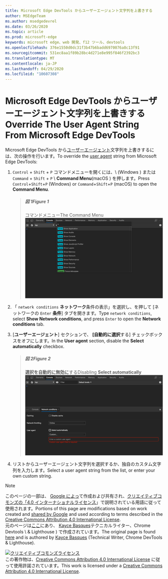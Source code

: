 ```yaml
---
title: Microsoft Edge DevTools からユーザーエージェント文字列を上書きする
author: MSEdgeTeam
ms.author: msedgedevrel
ms.date: 03/26/2020
ms.topic: article
ms.prod: microsoft-edge
keywords: microsoft edge、web 開発、f12 ツール、devtools
ms.openlocfilehash: 376e1550d0dc31f3b47b6badd6970076a8c13f91
ms.sourcegitcommit: 531ec8aa1f89b28bc4d271e8e995f846f2392bc3
ms.translationtype: MT
ms.contentlocale: ja-JP
ms.lasthandoff: 04/29/2020
ms.locfileid: "10607308"
---
```

<!-- Copyright Kayce Basques 

   Licensed under the Apache License, Version 2.0 (the "License");
   you may not use this file except in compliance with the License.
   You may obtain a copy of the License at

       https://www.apache.org/licenses/LICENSE-2.0

   Unless required by applicable law or agreed to in writing, software
   distributed under the License is distributed on an "AS IS" BASIS,
   WITHOUT WARRANTIES OR CONDITIONS OF ANY KIND, either express or implied.
   See the License for the specific language governing permissions and
   limitations under the License.  -->





# <span data-ttu-id="4ac08-103">Microsoft Edge DevTools からユーザーエージェント文字列を上書きする</span><span class="sxs-lookup"><span data-stu-id="4ac08-103">Override The User Agent String From Microsoft Edge DevTools</span></span>   



<span data-ttu-id="4ac08-104">Microsoft Edge DevTools から[ユーザーエージェント][MDNUserAgent]文字列を上書きするには、次の操作を行います。</span><span class="sxs-lookup"><span data-stu-id="4ac08-104">To override the [user agent][MDNUserAgent] string from Microsoft Edge DevTools:</span></span>  

1.  <span data-ttu-id="4ac08-105">`Control` + `Shift` + `P` コマンドメニューを開くには、\ (Windows \) または `Command` + `Shift` + `P` \ **Command Menu**(macOS \) を押します。</span><span class="sxs-lookup"><span data-stu-id="4ac08-105">Press `Control`+`Shift`+`P` \(Windows\) or `Command`+`Shift`+`P` \(macOS\) to open the **Command Menu**.</span></span>  
    
    > ##### <span data-ttu-id="4ac08-106">図 1</span><span class="sxs-lookup"><span data-stu-id="4ac08-106">Figure 1</span></span>  
    > <span data-ttu-id="4ac08-107">コマンドメニュー</span><span class="sxs-lookup"><span data-stu-id="4ac08-107">The Command Menu</span></span>  
    > ![コマンドメニュー][ImageCommandMenu]  
    
1.  <span data-ttu-id="4ac08-109">「 `network conditions` **ネットワーク**条件の表示」を選択し、を押して [ネットワークの `Enter` **条件**] タブを開きます。</span><span class="sxs-lookup"><span data-stu-id="4ac08-109">Type `network conditions`, select **Show Network conditions**, and press `Enter` to open the **Network conditions** tab.</span></span>  
1.  <span data-ttu-id="4ac08-110">[**ユーザーエージェント**] セクションで、 **[自動的に選択**する] チェックボックスをオフにします。</span><span class="sxs-lookup"><span data-stu-id="4ac08-110">In the **User agent** section, disable the **Select automatically** checkbox.</span></span>  
    
    > ##### <span data-ttu-id="4ac08-111">図 2</span><span class="sxs-lookup"><span data-stu-id="4ac08-111">Figure 2</span></span>  
    > <span data-ttu-id="4ac08-112">**選択を自動的に無効に**する</span><span class="sxs-lookup"><span data-stu-id="4ac08-112">Disabling **Select automatically**</span></span>  
    > ![選択を自動的に無効にする][ImageUserAgentDisableSelectAutomatically]  
    
1.  <span data-ttu-id="4ac08-114">リストからユーザーエージェント文字列を選択するか、独自のカスタム文字列を入力します。</span><span class="sxs-lookup"><span data-stu-id="4ac08-114">Select a user agent string from the list, or enter your own custom string.</span></span>  

<!--## Feedback   -->  



<!-- image links -->  

[ImageCommandMenu]: /microsoft-edge/devtools-guide-chromium/media/device-mode-console-command-menu.msft.png "図 1: コマンドメニュー"  
[ImageUserAgentDisableSelectAutomatically]: /microsoft-edge/devtools-guide-chromium/media/device-mode-console-network-conditions-user-agent-select-automatically-deselected.msft.png "図 2: [選択を自動的に無効にする]"  

<!-- links -->  

[MDNUserAgent]: https://developer.mozilla.org/docs/Glossary/User_agent "ユーザーエージェント |MDN"  

> [!NOTE]
> <span data-ttu-id="4ac08-118">このページの一部は、 [Google によっ][GoogleSitePolicies]て作成および共有され、[クリエイティブコモンズの「4.0 インターナショナルライセンス][CCA4IL]」で説明されている用語に従って使用されます。</span><span class="sxs-lookup"><span data-stu-id="4ac08-118">Portions of this page are modifications based on work created and [shared by Google][GoogleSitePolicies] and used according to terms described in the [Creative Commons Attribution 4.0 International License][CCA4IL].</span></span>  
> <span data-ttu-id="4ac08-119">元のページは[ここ](https://developers.google.com/web/tools/chrome-devtools/device-mode/override-user-agent)にあり、 [Kayce Basques][KayceBasques]テクニカルライター、Chrome Devtools \ & Lighthouse \) で作成されています。</span><span class="sxs-lookup"><span data-stu-id="4ac08-119">The original page is found [here](https://developers.google.com/web/tools/chrome-devtools/device-mode/override-user-agent) and is authored by [Kayce Basques][KayceBasques] \(Technical Writer, Chrome DevTools \& Lighthouse\).</span></span>  

[![クリエイティブコモンズライセンス][CCby4Image]][CCA4IL]  
<span data-ttu-id="4ac08-121">この著作物は、[Creative Commons Attribution 4.0 International License][CCA4IL] に従って使用許諾されています。</span><span class="sxs-lookup"><span data-stu-id="4ac08-121">This work is licensed under a [Creative Commons Attribution 4.0 International License][CCA4IL].</span></span>  

[CCA4IL]: https://creativecommons.org/licenses/by/4.0  
[CCby4Image]: https://i.creativecommons.org/l/by/4.0/88x31.png  
[GoogleSitePolicies]: https://developers.google.com/terms/site-policies  
[KayceBasques]: https://developers.google.com/web/resources/contributors/kaycebasques  
